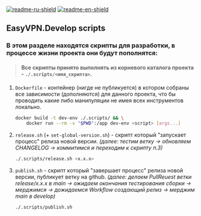 [![readme-ru-shield]][readme-ru-url]
[![readme-en-shield]][readme-en-url]

[readme-ru-shield]: https://img.shields.io/badge/ru-blue
[readme-ru-url]: README.md
[readme-en-shield]: https://img.shields.io/badge/en-gray
[readme-en-url]: README.en_EN.md


## EasyVPN.Develop scripts 

### В этом разделе находятся скрипты для разработки, в процессе жизни проекта они будут пополнятся:

> #### Все скрипты принято выполнять из корневого каталога проекта - `./.scripts/<имя_скрипта>`.

1. `Dockerfile` - контейнер (нигде не публикуется) в котором собраны все зависимости (дополняются) для данного проекта, что бы проводить какие либо манипуляции не имея всех инструментов локально. 
    ```sh
    docker build -t dev-env ./.scripts/ && \
        docker run --rm -v "$PWD":/app dev-env <script> [args...] 
    ```

2. `release.sh` (+ `set-global-version.sh`) - скрипт который "запускает процесс" релиза новой версии.
*(далее: тестим ветку -> обновляем  CHANGELOG -> коммитимся и переходим к скрипту п.3)*
    ```sh
    ./.scripts/release.sh <x.x.x>
    ```

3. `publish.sh` - скрипт который "завершает процесс" релиза новой версии, публикует ветку на github.
*(далее: делаем PullReuest ветки release/x.x.x в main -> ожидаем окончания тестирования сборки -> мерджимся -> дожидаемся Workflow создающий релиз -> мерджим main в develop)*
    ```sh
    ./.scripts/publish.sh
    ```